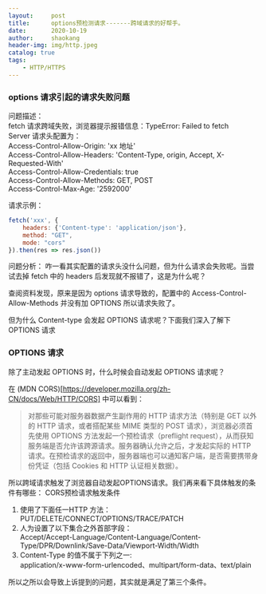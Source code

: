 ```yaml
---
layout:     post
title:      options预检测请求-------跨域请求的好帮手。
date:       2020-10-19
author:     shaokang
header-img: img/http.jpeg
catalog: true
tags:
    - HTTP/HTTPS
---
```


### options 请求引起的请求失败问题
问题描述：  
fetch 请求跨域失败，浏览器提示报错信息：TypeError: Failed to fetch  
Server 请求头配置为：  
Access-Control-Allow-Origin: 'xx 地址'  
Access-Control-Allow-Headers: 'Content-Type, origin, Accept, X-Requested-With'  
Access-Control-Allow-Credentials: true  
Access-Control-Allow-Methods: GET, POST  
Access-Control-Max-Age: '2592000'  

请求示例：
``` JavaScript
fetch('xxx', {
    headers: {'Content-type': 'application/json'},
    method: "GET",
    mode: "cors"
}).then(res => res.json())
```

问题分析：
咋一看其实配置的请求头没什么问题，但为什么请求会失败呢。当尝试去掉 fetch 中的 headers 后发现就不报错了，这是为什么呢？

查阅资料发现，原来是因为 options 请求导致的，配置中的 Access-Control-Allow-Methods 并没有加 OPTIONS 所以请求失败了。

但为什么 Content-type 会发起 OPTIONS 请求呢？下面我们深入了解下 OPTIONS 请求

### OPTIONS 请求
除了主动发起 OPTIONS 时，什么时候会自动发起 OPTIONS 请求呢？ 

在 (MDN CORS)[https://developer.mozilla.org/zh-CN/docs/Web/HTTP/CORS] 中可以看到：
> 对那些可能对服务器数据产生副作用的 HTTP 请求方法（特别是 GET 以外的 HTTP 请求，或者搭配某些 MIME 类型的 POST 请求），浏览器必须首先使用 OPTIONS 方法发起一个预检请求（preflight request），从而获知服务端是否允许该跨源请求。服务器确认允许之后，才发起实际的 HTTP 请求。在预检请求的返回中，服务器端也可以通知客户端，是否需要携带身份凭证（包括 Cookies 和 HTTP 认证相关数据）。

所以跨域请求触发了浏览器自动发起OPTIONS请求。我们再来看下具体触发的条件有哪些：
CORS预检请求触发条件	 
1. 使用了下面任一HTTP 方法：	 
PUT/DELETE/CONNECT/OPTIONS/TRACE/PATCH	 
2. 人为设置了以下集合之外首部字段：	 
Accept/Accept-Language/Content-Language/Content-Type/DPR/Downlink/Save-Data/Viewport-Width/Width	 
3. Content-Type 的值不属于下列之一:	 
application/x-www-form-urlencoded、multipart/form-data、text/plain

所以之所以会导致上诉提到的问题，其实就是满足了第三个条件。